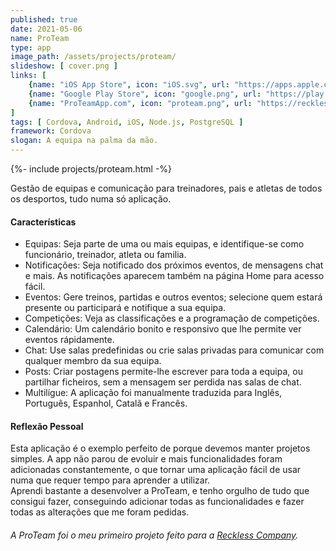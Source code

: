 ```yaml
---
published: true
date: 2021-05-06
name: ProTeam
type: app
image_path: /assets/projects/proteam/
slideshow: [ cover.png ]
links: [
    {name: "iOS App Store", icon: "iOS.svg", url: "https://apps.apple.com/ae/app/proteam/id1561848868"},
    {name: "Google Play Store", icon: "google.png", url: "https://play.google.com/store/apps/details?id=com.recklesscompany.proteamapp"},
    {name: "ProTeamApp.com", icon: "proteam.png", url: "https://recklesscomp.wixsite.com/proteam"},
]
tags: [ Cordova, Android, iOS, Node.js, PostgreSQL ]
framework: Cordova
slogan: A equipa na palma da mão.
---
```

{%- include projects/proteam.html -%}

Gestão de equipas e comunicação para treinadores, pais e atletas de todos os desportos, tudo numa só aplicação.

#### Características

- Equipas: Seja parte de uma ou mais equipas, e identifique-se como funcionário, treinador, atleta ou familia.
- Notificações: Seja notificado dos próximos eventos, de mensagens chat e mais. As notificações aparecem também na página Home para acesso fácil.
- Eventos: Gere treinos, partidas e outros eventos; selecione quem estará presente ou participará e notifique a sua equipa.
- Competições: Veja as classificações e a programação de competições.
- Calendário: Um calendário bonito e responsivo que lhe permite ver eventos rápidamente.
- Chat: Use salas predefinidas ou crie salas privadas para comunicar com qualquer membro da sua equipa.
- Posts: Criar postagens permite-lhe escrever para toda a equipa, ou partilhar ficheiros, sem a mensagem ser perdida nas salas de chat.
- Multilígue: A aplicação foi manualmente traduzida para Inglês, Português, Espanhol, Catalã e Francês.

#### Reflexão Pessoal

Esta aplicação é o exemplo perfeito de porque devemos manter projetos simples. A app não parou de evoluir e mais funcionalidades foram adicionadas constantemente, o que tornar uma aplicação fácil de usar numa que requer tempo para aprender a utilizar.   
Aprendi bastante a desenvolver a ProTeam, e tenho orgulho de tudo que consigui fazer, conseguindo adicionar todas as funcionalidades e fazer todas as alterações que me foram pedidas.

###### A ProTeam foi o meu primeiro projeto feito para a [Reckless Company](https://www.recklesscompany.com).